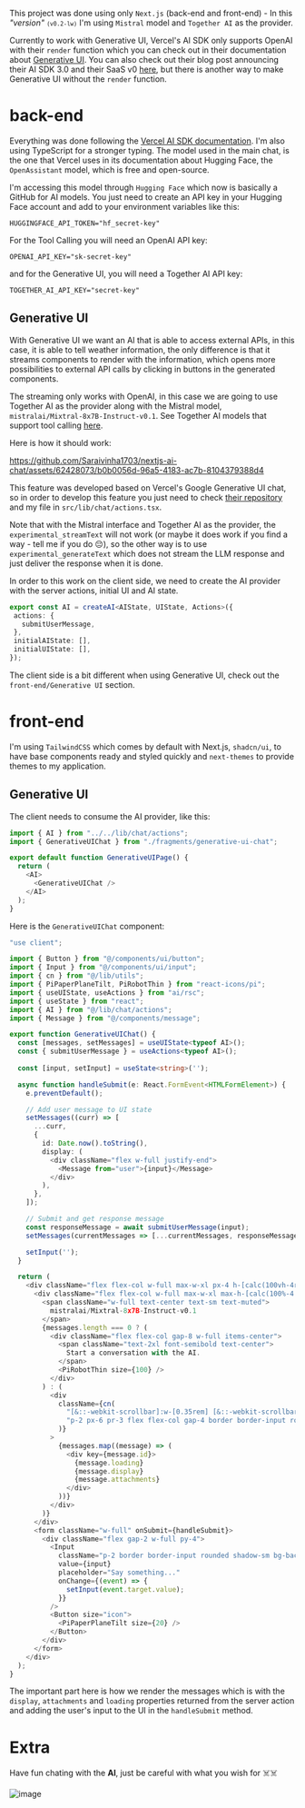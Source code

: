 This project was done using only `Next.js` (back-end and front-end) - In this <i>"version"</i> <small>`(v0.2-lw)`</small> I'm using `Mistral` model and `Together AI` as the provider.

Currently to work with Generative UI, Vercel's AI SDK only supports OpenAI with their `render` function
which you can check out in their documentation about [Generative UI](https://sdk.vercel.ai/docs/concepts/ai-rsc). You can also check out their blog post announcing their AI SDK 3.0 and their SaaS v0 [here](https://vercel.com/blog/ai-sdk-3-generative-ui), but there is another way to make Generative UI without the `render` function.

# back-end

Everything was done following the [Vercel  AI SDK documentation](https://sdk.vercel.ai/docs).
I'm also using TypeScript for a stronger typing. The model used in the main chat, is the one that Vercel uses in its documentation about Hugging Face, the `OpenAssistant` model,
which is free and open-source. 

I'm accessing this model through `Hugging Face` which now is basically a GitHub for AI models. 
You just need to create an API key in your Hugging Face account and add to your environment variables like this:

```env
HUGGINGFACE_API_TOKEN="hf_secret-key"
```

For the Tool Calling you will need an OpenAI API key:
```env
OPENAI_API_KEY="sk-secret-key"
```

and for the Generative UI, you will need a Together AI API key:
```env
TOGETHER_AI_API_KEY="secret-key"
```

## Generative UI
With Generative UI we want an AI that is able to access external APIs, in this case, it is able to tell weather information, the only difference is that it streams components to render with the information, which opens more possibilities to external API calls by clicking in buttons in the generated components. 

The streaming only works with OpenAI, in this case we are going to use Together AI as the provider along with the Mistral model, `mistralai/Mixtral-8x7B-Instruct-v0.1`. See Together AI models that support tool calling [here](https://docs.together.ai/docs/function-calling).

Here is how it should work:

https://github.com/Saraivinha1703/nextjs-ai-chat/assets/62428073/b0b0056d-96a5-4183-ac7b-8104379388d4

This feature was developed based on Vercel's Google Generative UI chat, so in order to develop this feature you just need to check [their repository](https://github.com/vercel-labs/gemini-chatbot/blob/main/lib/chat/actions.tsx) and my file in `src/lib/chat/actions.tsx`.

Note that with the Mistral interface and Together AI as the provider, the `experimental_streamText` will not work (or maybe it does work if you find a way - tell me if you do 😔), so the other way is to use `experimental_generateText` which does not stream the LLM response and just deliver the response when it is done.

 In order to this work on the client side, we need to create the AI provider with the server actions, initial UI and AI state.

 ```ts
 export const AI = createAI<AIState, UIState, Actions>({
  actions: {
    submitUserMessage,
  },
  initialAIState: [],
  initialUIState: [],
});
 ```

The client side is a bit different when using Generative UI, check out the `front-end/Generative UI` section.

# front-end

I'm using `TailwindCSS` which comes by default with Next.js, `shadcn/ui`, to have base components ready and styled quickly and `next-themes` to provide themes to my application.

## Generative UI

The client needs to consume the AI provider, like this:
```ts
import { AI } from "../../lib/chat/actions";
import { GenerativeUIChat } from "./fragments/generative-ui-chat";

export default function GenerativeUIPage() {
  return (
    <AI>
      <GenerativeUIChat />
    </AI>
  );
}

```
Here is the `GenerativeUIChat` component:

```ts
"use client";

import { Button } from "@/components/ui/button";
import { Input } from "@/components/ui/input";
import { cn } from "@/lib/utils";
import { PiPaperPlaneTilt, PiRobotThin } from "react-icons/pi";
import { useUIState, useActions } from "ai/rsc";
import { useState } from "react";
import { AI } from "@/lib/chat/actions";
import { Message } from "@/components/message";

export function GenerativeUIChat() {
  const [messages, setMessages] = useUIState<typeof AI>();
  const { submitUserMessage } = useActions<typeof AI>();
  
  const [input, setInput] = useState<string>('');

  async function handleSubmit(e: React.FormEvent<HTMLFormElement>) {
    e.preventDefault();

    // Add user message to UI state
    setMessages((curr) => [
      ...curr,
      {
        id: Date.now().toString(),
        display: (
          <div className="flex w-full justify-end">
            <Message from="user">{input}</Message>
          </div>
        ),
      },
    ]);

    // Submit and get response message
    const responseMessage = await submitUserMessage(input);
    setMessages(currentMessages => [...currentMessages, responseMessage]);

    setInput('');
  }

  return (
    <div className="flex flex-col w-full max-w-xl px-4 h-[calc(100vh-4rem)] justify-between items-center mx-auto">
      <div className="flex flex-col w-full max-w-xl max-h-[calc(100%-4.5rem)] pt-6">
        <span className="w-full text-center text-sm text-muted">
          mistralai/Mixtral-8x7B-Instruct-v0.1
        </span>
        {messages.length === 0 ? (
          <div className="flex flex-col gap-8 w-full items-center">
            <span className="text-2xl font-semibold text-center">
              Start a conversation with the AI.
            </span>
            <PiRobotThin size={100} />
          </div>
        ) : (
          <div
            className={cn(
              "[&::-webkit-scrollbar]:w-[0.35rem] [&::-webkit-scrollbar-track]:bg-accent [&::-webkit-scrollbar-thumb]:bg-primary [&::-webkit-scrollbar-thumb]:rounded-lg [&::-webkit-scrollbar-thumb:hover]:bg-primary/50",
              "p-2 px-6 pr-3 flex flex-col gap-4 border border-input rounded-lg mb-2 overflow-auto shadow-sm shadow-black/30 transition duration-300 hover:shadow-lg"
            )}
          >
            {messages.map((message) => (
              <div key={message.id}>
                {message.loading}
                {message.display}
                {message.attachments}
              </div>
            ))}
          </div>
        )}
      </div>
      <form className="w-full" onSubmit={handleSubmit}>
        <div className="flex gap-2 w-full py-4">
          <Input
            className="p-2 border border-input rounded shadow-sm bg-background"
            value={input}
            placeholder="Say something..."
            onChange={(event) => {
              setInput(event.target.value);
            }}
          />
          <Button size="icon">
            <PiPaperPlaneTilt size={20} />
          </Button>
        </div>
      </form>
    </div>
  );
}

```
The important part here is how we render the messages which is with the `display`, `attachments` and `loading` properties returned from the server action and adding the user's input to the UI in the `handleSubmit` method.

# Extra
Have fun chating with the **AI**, just be careful with what you wish for ☠️☠️

![image](https://github.com/Saraivinha1703/nextjs-ai-chat/assets/62428073/e4d29f63-95ba-42cb-94ad-b466c0240259)
